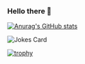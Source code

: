 ### Hello there 👋
[![Anurag's GitHub stats](https://github-readme-stats.vercel.app/api?username=miamib34ch)](https://github.com/miamib34ch/github-readme-stats)

![Jokes Card](https://readme-jokes.vercel.app/api)

[![trophy](https://github-profile-trophy.vercel.app/?username=miamib34ch)](https://github.com/miamib34ch/github-profile-trophy)
<!--
**miamib34ch/miamib34ch** is a ✨ _special_ ✨ repository because its `README.md` (this file) appears on your GitHub profile.

Here are some ideas to get you started:

- 🔭 I’m currently working on ...
- 🌱 I’m currently learning ...
- 👯 I’m looking to collaborate on ...
- 🤔 I’m looking for help with ...
- 💬 Ask me about ...
- 📫 How to reach me: ...
- 😄 Pronouns: ...
- ⚡ Fun fact: ...
-->
